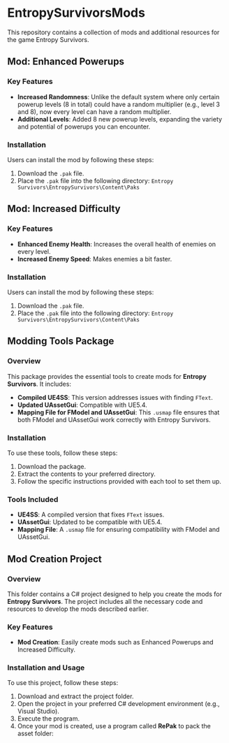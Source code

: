 # EntropySurvivorsMods
This repository contains a collection of mods and additional resources for the game Entropy Survivors.

## Mod: Enhanced Powerups

### Key Features
- **Increased Randomness**: Unlike the default system where only certain powerup levels (8 in total) could have a random multiplier (e.g., level 3 and 8), now every level can have a random multiplier.
- **Additional Levels**: Added 8 new powerup levels, expanding the variety and potential of powerups you can encounter.

### Installation
Users can install the mod by following these steps:
1. Download the `.pak` file.
2. Place the `.pak` file into the following directory:
`Entropy Survivors\EntropySurvivors\Content\Paks`

## Mod: Increased Difficulty

### Key Features
- **Enhanced Enemy Health**: Increases the overall health of enemies on every level.
- **Increased Enemy Speed**: Makes enemies a bit faster.

### Installation
Users can install the mod by following these steps:
1. Download the `.pak` file.
2. Place the `.pak` file into the following directory:
`Entropy Survivors\EntropySurvivors\Content\Paks`


## Modding Tools Package

### Overview
This package provides the essential tools to create mods for **Entropy Survivors**. It includes:

- **Compiled UE4SS**: This version addresses issues with finding `FText`.
- **Updated UAssetGui**: Compatible with UE5.4.
- **Mapping File for FModel and UAssetGui**: This `.usmap` file ensures that both FModel and UAssetGui work correctly with Entropy Survivors.

### Installation
To use these tools, follow these steps:
1. Download the package.
2. Extract the contents to your preferred directory.
3. Follow the specific instructions provided with each tool to set them up.

### Tools Included
- **UE4SS**: A compiled version that fixes `FText` issues.
- **UAssetGui**: Updated to be compatible with UE5.4.
- **Mapping File**: A `.usmap` file for ensuring compatibility with FModel and UAssetGui.

## Mod Creation Project

### Overview
This folder contains a C# project designed to help you create the mods for **Entropy Survivors**. The project includes all the necessary code and resources to develop the mods described earlier.

### Key Features
- **Mod Creation**: Easily create mods such as Enhanced Powerups and Increased Difficulty.

### Installation and Usage
To use this project, follow these steps:
1. Download and extract the project folder.
2. Open the project in your preferred C# development environment (e.g., Visual Studio).
3. Execute the program.
4. Once your mod is created, use a program called **RePak** to pack the asset folder:
